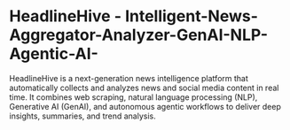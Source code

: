 # HeadlineHive - Intelligent-News-Aggregator-Analyzer-GenAI-NLP-Agentic-AI-
HeadlineHive is a next-generation news intelligence platform that automatically collects and analyzes news and social media content in real time. It combines web scraping, natural language processing (NLP), Generative AI (GenAI), and autonomous agentic workflows to deliver deep insights, summaries, and trend analysis.
